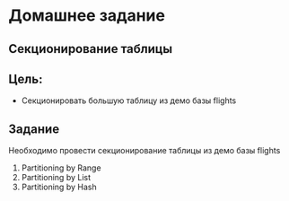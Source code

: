 # Домашнее задание

## Секционирование таблицы

## Цель: 
- Секционировать большую таблицу из демо базы flights

## Задание
Необходимо провести секционирование таблицы из демо базы flights
1) Partitioning by Range
2) Partitioning by List
3) Partitioning by Hash